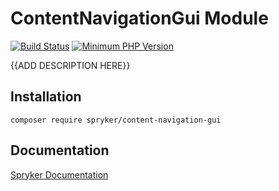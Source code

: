 # ContentNavigationGui Module
[![Build Status](https://travis-ci.org/spryker/content-navigation-gui.svg)](https://travis-ci.org/spryker/content-navigation-gui)
[![Minimum PHP Version](https://img.shields.io/badge/php-%3E%3D%207.2-8892BF.svg)](https://php.net/)

{{ADD DESCRIPTION HERE}}

## Installation

```
composer require spryker/content-navigation-gui
```

## Documentation

[Spryker Documentation](https://academy.spryker.com/developing_with_spryker/module_guide/modules.html)
